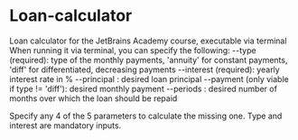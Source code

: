 # Loan-calculator
Loan calculator for the JetBrains Academy course, executable via terminal
When running it via terminal, you can specify the following:
--type (required): type of the monthly payments, 'annuity' for constant payments, 'diff' for differentiated, decreasing payments
--interest (required): yearly interest rate in %
--principal : desired loan principal
--payment (only viable if type != 'diff'): desired monthly payment
--periods : desired number of months over which the loan should be repaid


Specify any 4 of the 5 parameters to calculate the missing one. Type and interest are mandatory inputs.
